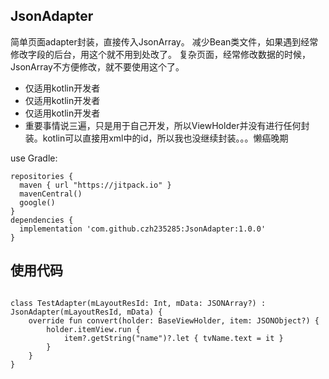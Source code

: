 ## JsonAdapter

简单页面adapter封装，直接传入JsonArray。
减少Bean类文件，如果遇到经常修改字段的后台，用这个就不用到处改了。
复杂页面，经常修改数据的时候，JsonArray不方便修改，就不要使用这个了。

* 仅适用kotlin开发者
* 仅适用kotlin开发者
* 仅适用kotlin开发者
* 重要事情说三遍，只是用于自己开发，所以ViewHolder并没有进行任何封装。kotlin可以直接用xml中的id，所以我也没继续封装。。。懒癌晚期

use Gradle:

```
repositories {
  maven { url "https://jitpack.io" }
  mavenCentral()
  google()
}
dependencies {
  implementation 'com.github.czh235285:JsonAdapter:1.0.0'
}
```
## 使用代码

```

class TestAdapter(mLayoutResId: Int, mData: JSONArray?) : JsonAdapter(mLayoutResId, mData) {
    override fun convert(holder: BaseViewHolder, item: JSONObject?) {
        holder.itemView.run {
            item?.getString("name")?.let { tvName.text = it }
        }
    }
}

```
